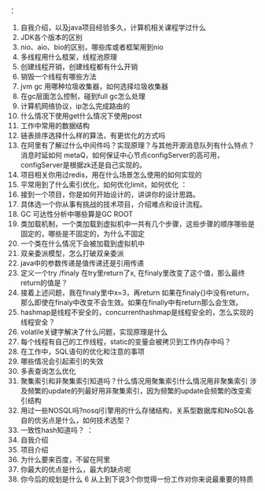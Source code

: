  ：
1. 自我介绍，以及java项目经验多久，计算机相关课程学过什么
2. JDK各个版本的区别
3. nio、aio、bio的区别，哪些库或者框架用到nio
4. 多线程用什么框架，线程池原理
5. 创建线程开销，创建线程都有什么开销
6. 销毁一个线程有哪些方法
7. jvm gc 用哪种垃圾收集器，如何选择垃圾收集器
8. 在gc层面怎么控制，碰到full gc怎么处理
9. 计算机网络协议，ip怎么完成路由的
10. 什么情况下使用get什么情况下使用post
11. 工作中常用的数据结构
12. 链表排序选择什么样的算法，有更优化的方式吗
13. 在阿里有了解过什么中间件吗？实现原理？与其他开源消息队列有什么特点？消息时延如何
metaQ，如何保证中心节点configServer的高可用，configServer是根据zk还是自己实现的。
14. 项目相关你用过redis，用在什么场景怎么使用的如何实现的
15. 平常用到了什么索引优化，如何优化limit，如何优化
 ：
1. 接到一个项目，你是如何开始设计的，讲讲你的设计思路。
2. 具体选一个你从事有挑战的技术项目，介绍难点和设计流程。
3. GC 可达性分析中哪些算是GC ROOT
4. 类加载机制，一个类加载到虚拟机中一共有几个步骤，这些步骤的顺序哪些是固定的，哪些是不固定的，为什么不固定
5. 一个类在什么情况下会被加载到虚拟机中
6. 双亲委派模型，怎么打破双亲委派
7. java中的参数传递是值传递还是引用传递
8. 定义一个try /finaly 在try里return了x, 在finaly里改变了这个值，那么最终return的值是？
9. 接着上述问题，我在finaly里中x=3，再return
如果在finaly{}中没有return，那么即使在finaly中改变不会生效。如果在finally中有return那么会生效。
10. hashmap是线程不安全的，concurrenthashmap是线程安全的，怎么实现的线程安全？
11. volatile关键字解决了什么问题，实现原理是什么
12. 每个线程有自己的工作线程，static的变量会被拷贝到工作内存中吗？
14. 在工作中，SQL语句的优化和注意的事项
15. 哪些情况会引起索引的失效
16. 多表查询怎么优化
17. 聚集索引和非聚集索引知道吗？什么情况用聚集索引什么情况用非聚集索引
涉及频繁的update的列最好用非聚集索引，因为频繁的update会频繁的改变索引结构
18. 用过一些NOSQL吗?nosql引擎用的什么存储结构，关系型数据库和NoSQL各自的优劣点是什么，如何技术选型？
19. 一致性hash知道吗？
 ：
1. 自我介绍
2. 项目介绍
3. 为什么要来百度，不留在阿里
4. 你最大的优点是什么，最大的缺点呢
5. 你今后的规划是什么
6 从上到下说3个你觉得一份工作对你来说最重要的特质